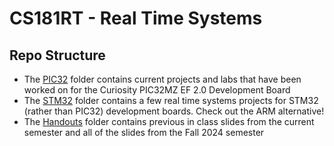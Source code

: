 # CS181RT - Real Time Systems 

## Repo Structure
- The [PIC32](PIC32) folder contains current projects and labs that have been worked on for the Curiosity PIC32MZ EF 2.0 Development Board
- The [STM32](STM32) folder contains a few real time systems projects for STM32 (rather than PIC32) development boards. Check out the ARM alternative!
- The [Handouts](Handouts) folder contains previous in class slides from the current semester and all of the slides from the Fall 2024 semester
